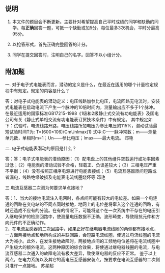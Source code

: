 ## 说明
1. 本文件的题目会不断更新。主要针对希望提高自己平时成绩的同学和缺勤的同学。每**正确**回答一题，可抵一个缺勤或加5分。每位最多3次机会，平时分最高95分。  

2. 以抢答形式，首先正确完整回答的计分。

3. 同学在提交回答时，注明自己的名字。回答不以小组计分。

## 附加题

一. 对于电子式电能表而言，潜动的定义是什么，在最近在适用的哪个计量检定规程中有规定。规定的内容是什么？

答：对电子式电能表的潜动定义：电压线路加参比电压，电流回路无电流时，安装式电能表在启动电流下产生一个脉冲的10倍时间内，测量输出应不多于1个脉冲。在最近适用的国家标准GB17215-1998《1级和2级静止式交流有功电能表》及国电公司有关《静止式单相交流有功电能表订货技术条件》中有规定。
其中规定如下：试验时，电流线路开路，电压线路所加电压为参比电压的115%，潜动试验最短试验时间T为:
T=(600×106)/CmUnImax(1)
式中:C——脉冲常数；m——测量单元数，单相时m=1；Un——参比电压；Imax——最大电流。
邓艳

二. 电子式电能表潜动的原因是什么？

答：答：电子式电能表的潜动原因：（1）配电盘上的其他组件空载运行或功率因素过低；（2）电能表的潜动试验不合格，轻载正、负误差较大；（3）三相电压严重不平衡；（4）没有按照正相序电源进行电能表接线；（5）电流互感器匝间短路或者漏电，线路绝缘破损及电能表电流线圈烧坏等
邓艳

三.电流互感器二次测为何要求单点接地？

答：1、当大的接地电流注入电网时，各点间可能有较大的电位差。如果一个电连通的回路在变电站的不同点同时接地，地网上的电位差将窜入这个连通的回路，有时还造成不应有的分流。在有的情况下，可能将这个在一次系统中不存在的电压引入继电保护的检测回路中，使测量电压数据不正确，波形畸变，导致阻抗元件和方向元件的不正确动作。  
2、在电流互感器的二次回路中，如果正好在继电器电流线圈的两侧都有接地点，一方面两接地点和地所构成的并联回路，会短路电流线圈，使通过电流线圈的电流大为减小。此外，在发生接地故障时，两接地点间的工频地电位差将在电流线圈中产生极大的额外电流。这两种原因的综合效果，将使通过继电器线圈的电流，与电流互感器二次通入的故障电流有极大差异，致使继电器的反应不正常。
鉴于以上两点，在电力系统以及其它的高电压互感器安装点，按要求在电流互感器的二次侧只准许一点接地。  苏星超
